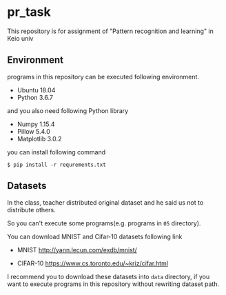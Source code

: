 # pr_task
This repository is for assignment of "Pattern recognition and learning" in Keio univ

## Environment
programs in this repository can be executed following environment.

- Ubuntu 18.04
- Python 3.6.7

and you also need following Python library
- Numpy 1.15.4
- Pillow 5.4.0
- Matplotlib 3.0.2

you can install following command

`$ pip install -r requrements.txt`


## Datasets
In the class, teacher distributed original dataset and he said us not to distribute others. 

So you can't execute some programs(e.g. programs in `05` directory).

You can download MNIST and Cifar-10 datasets following link

- MNIST http://yann.lecun.com/exdb/mnist/

- CIFAR-10 https://www.cs.toronto.edu/~kriz/cifar.html

I recommend you to download these datasets into `data` directory, if you want to execute programs in this repository without rewriting dataset path.


